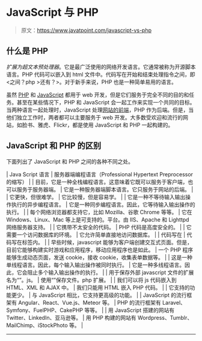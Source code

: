 # JavaScript 与 PHP

> 原文：<https://www.javatpoint.com/javascript-vs-php>

## 什么是 PHP

*扩展为超文本预处理器*。它是最广泛使用的网络开发语言。它通常被称为开源脚本语言。PHP 代码可以嵌入到 html 文件中。代码写在开始和结束处理指令之间，即<之间？php >还有？>。对于新手来说，PHP 也是一种简单易用的语言。

虽然 [PHP](https://www.javatpoint.com/php-tutorial) 和 [JavaScript](https://www.javatpoint.com/javascript-tutorial) 都用于 web 开发，但是它们服务于完全不同的目的和任务。甚至在某些情况下，PHP 和 JavaScript 会一起工作来实现一个共同的目标。当两种语言一起处理时，JavaScript 处理[网站的前端](https://www.javatpoint.com/website)，PHP 作为后端。但是，当他们独立工作时，两者都可以主要服务于 web 开发。大多数受欢迎和流行的网站，如脸书、雅虎、Flickr，都是使用 JavaScript 和 PHP 一起构建的。

## JavaScript 和 PHP 的区别

下面列出了 JavaScript 和 PHP 之间的各种不同之处。

| Java Script 语言 | 服务器端编程语言（Professional Hypertext Preprocessor 的缩写） |
| 目前，它是一种全栈编程语言。这意味着它既可以服务于客户端，也可以服务于服务器端。 | 它是一种服务器端脚本语言。它只服务于网站的后端。 |
| 它更快，但很难学。 | 它比较慢，但是容易学。 |
| 它是一种不等待输入输出操作执行的异步编程语言。 | 它是一种同步编程语言。因此，它等待输入输出操作的执行。 |
| 每个网络浏览器都支持它，比如 Mozilla、谷歌 Chrome 等等。 | 它在 Windows、Linux、Mac 等上是可支持的。平台。由 IIS、Apache 和 Lighttpd 网络服务器支持。 |
| 它携带不太安全的代码。 | PHP 代码是高度安全的。 |
| 它需要一个访问数据库的环境。 | 它允许简单直接地访问数据库。 |
| 代码写在 | 代码写在标签内。 |
| 早些时候，javascript 能够为客户端创建交互式页面。但是，目前它能够构建实时游戏和应用程序，移动应用程序也是如此。 | 一个 PHP 程序能够生成动态页面，发送 cookie，接收 cookie，收集表单数据等。 |
| 这是一种单线程语言。因此，每个输入输出操作被同时执行。 | 它是一种多线程语言。因此，它会阻止多个输入输出操作的执行。 |
| 用于保存外部 javascript 文件的扩展名为“”。js。 | 使用“”保存文件。php 扩展。 |
| 我们可以将 js 代码嵌入到 HTML、XML 和 AJAX 中。 | 我们只能用 HTML 嵌入 PHP 代码。 |
| 它支持的功能更少。 | 与 JavaScript 相比，它支持更高级的功能。 |
| JavaScript 的流行框架有 Angular、React、Vue.js、Meteor 等。 | PHP 的流行框架有 Laravel、Symfony、FuelPHP、CakePHP 等等。 |
| 用 JavaScript 搭建的网站有 Twitter、LinkedIn、亚马逊等。 | 用 PHP 构建的网站有 Wordpress、Tumblr、MailChimp、iStockPhoto 等。 |

* * *